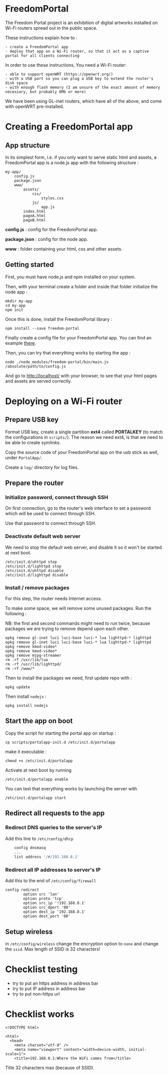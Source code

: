 FreedomPortal
==============

The Freedom Portal project is an exhibition of digital artworks installed on Wi-Fi routers spread out in the public space.

These instructions explain how to :

    - create a FreedomPortal app
    - deploy that app on a Wi-Fi router, so that it act as a captive portal for all clients connecting

In order to use these instructions, You need a Wi-Fi router:

    - able to support openWRT (https://openwrt.org/)
    - with a USB port so you can plug a USB key to extend the router's disk space
    - with enough flash memory (I am unsure of the exact amount of memory necessary, but probably 8Mb or more)

We have been using GL-inet routers, which have all of the above, and come with openWRT pre-installed.


Creating a FreedomPortal app
==============================

App structure
---------------

In its simplest form, i.e. if you only want to serve static html and assets, a FreedomPortal app is a node.js app with the following structure :

```
my-app/
    config.js
    package.json
    www/
        assets/
            css/
                styles.css
            js/
                app.js
        index.html
        pageA.html
        pageB.html
```

**config.js** : config for the FreedomPortal app.

**package.json** : config for the node app.

**www** : folder containing your html, css and other assets. 


Getting started
-----------------

First, you must have node.js and npm installed on your system.

Then, with your terminal create a folder and inside that folder initialize the node app :

```
mkdir my-app
cd my-app
npm init
```

Once this is done, install the FreedomPortal library : 

```
npm install --save freedom-portal
```

Finally create a config file for your FreedomPortal app. You can find an example [there](https://github.com/sebpiq/FreedomPortal/tree/master/bin/config-example.js).

Then, you can try that everything works by starting the app :

```
node ./node_modules/freedom-portal/bin/main.js /absolute/path/to/config.js
```

And go to [http://localhost/](http://localhost/) with your browser, to see that your html pages and assets are served correctly.


Deploying on a Wi-Fi router
==============================

Prepare USB key
-------------------

Format USB key, create a single partition **ext4** called **PORTALKEY** (to match the configurations in `scripts/`). The reason we need ext4, is that we need to be able to create symlinks.

Copy the source code of your FreedomPortal app on the usb stick as well, under `PortalApp/`.

Create a `log/` directory for log files.


Prepare the router
--------------------

### Initialize password, connect through SSH

On first connection, go to the router's web interface to set a password which will be used to connect through SSH.

Use that password to connect through SSH.


### Deactivate default web server

We need to stop the default web server, and disable it so it won't be started at next boot.

```
/etc/init.d/uhttpd stop
/etc/init.d/lighttpd stop
/etc/init.d/uhttpd disable
/etc/init.d/lighttpd disable
```


### Install / remove packages 

For this step, the router needs Internet access.

To make some space, we will remove some unused packages. Run the following :

NB: the first and second commands might need to run twice, because packages we are trying to remove depend upon each other. 

```
opkg remove gl-inet luci luci-base luci-* lua lighttpd-* lighttpd
opkg remove gl-inet luci luci-base luci-* lua lighttpd-* lighttpd
opkg remove kmod-video*
opkg remove kmod-video*
opkg remove mjpg-streamer
rm -rf /usr/lib/lua
rm -rf /usr/lib/lighttpd/
rm -rf /www/*
```

Then to install the packages we need, first update repo with :

```
opkg update
```

Then install `nodejs` : 

```
opkg install nodejs 
```

Start the app on boot
------------------------

Copy the script for starting the portal app on startup : 

```
cp scripts/portalapp-init.d /etc/init.d/portalapp
```

make it executable : 

```
chmod +x /etc/init.d/portalapp
```

Activate at next boot by running 

```
/etc/init.d/portalapp enable
```

You can test that everything works by launching the server with 

```
/etc/init.d/portalapp start
```

Redirect all requests to the app
------------------------------------

### Redirect DNS queries to the server's IP

Add this line to `/etc/config/dhcp`

```bash
    config dnsmasq
    ...
    list address '/#/192.168.8.1'
```


### Redirect all IP addresses to server's IP

Add this to the end of `/etc/config/firewall`

```
config redirect
        option src 'lan'
        option proto 'tcp'
        option src_ip '!192.168.8.1'
        option src_dport '80'
        option dest_ip '192.168.8.1'
        option dest_port '80'
```


Setup wireless
-----------------

in `/etc/config/wireless` change the encryption option to `none` and change the `ssid`. Max length of SSID is 32 characters!


Checklist testing
====================

- try to put an https address in address bar
- try to put IP address in address bar
- try to put non-https url


Checklist works
==================

```
<!DOCTYPE html>

<html>
  <head>
    <meta charset="utf-8" />
    <meta name="viewport" content="width=device-width, initial-scale=1">
    <title>192.168.0.1:Where the WiFi comes from</title>
```

Title 32 characters max (because of SSID).